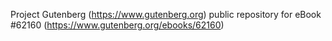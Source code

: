 Project Gutenberg (https://www.gutenberg.org) public repository for eBook #62160 (https://www.gutenberg.org/ebooks/62160)
